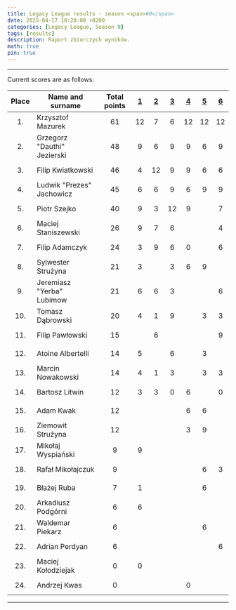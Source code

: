 ```yaml
---
title: Legacy League results - season <span>#0</span>
date: 2025-04-17 18:20:00 +0200
categories: [Legacy League, Season 0]
tags: [results]
description: Raport zbiorczych wyników.
math: true
pin: true
---
```


---

Current scores are as follows:

|   Place   | Name and surname            | Total points | [1][league-0-1] | [2][league-0-2] | [3][league-0-3] | [4][league-0-4] | [5][league-0-5] | [6][league-0-6] |
|:---------:|-----------------------------|:------------:|:---------------:|:---------------:|:---------------:|:---------------:|:---------------:|:---------------:|
| $$ 1. $$  | Krzysztof Mazurek           |   $$ 61 $$   |       12        |        7        |        6        |       12        |       12        |       12        |
| $$ 2. $$  | Grzegorz "Dauthi" Jezierski |   $$ 48 $$   |        9        |        6        |        9        |        9        |        6        |        9        |
| $$ 3. $$  | Filip Kwiatkowski           |   $$ 46 $$   |        4        |       12        |        9        |        9        |        6        |        6        |
| $$ 4. $$  | Ludwik "Prezes" Jachowicz   |   $$ 45 $$   |        6        |        6        |        9        |        6        |        9        |        9        |
| $$ 5. $$  | Piotr Szejko                |   $$ 40 $$   |        9        |        3        |       12        |        9        |                 |        7        |
| $$ 6. $$  | Maciej Staniszewski         |   $$ 26 $$   |        9        |        7        |        6        |                 |                 |        4        |
| $$ 7. $$  | Filip Adamczyk              |   $$ 24 $$   |        3        |        9        |        6        |        0        |                 |        6        |
| $$ 8. $$  | Sylwester Strużyna          |   $$ 21 $$   |        3        |                 |        3        |        6        |        9        |                 |
| $$ 9. $$  | Jeremiasz "Yerba" Lubimow   |   $$ 21 $$   |        6        |        6        |        3        |                 |                 |        6        |
| $$ 10. $$ | Tomasz Dąbrowski            |   $$ 20 $$   |        4        |        1        |        9        |                 |        3        |        3        |
| $$ 11. $$ | Filip Pawłowski             |   $$ 15 $$   |                 |        6        |                 |                 |                 |        9        |
| $$ 12. $$ | Atoine Albertelli           |   $$ 14 $$   |        5        |                 |        6        |                 |        3        |                 |
| $$ 13. $$ | Marcin Nowakowski           |   $$ 14 $$   |        4        |        1        |        3        |                 |        3        |        3        |
| $$ 14. $$ | Bartosz Litwin              |   $$ 12 $$   |        3        |        3        |        0        |        6        |                 |        0        |
| $$ 15. $$ | Adam Kwak                   |   $$ 12 $$   |                 |                 |                 |        6        |        6        |                 |
| $$ 16. $$ | Ziemowit Strużyna           |   $$ 12 $$   |                 |                 |                 |        3        |        9        |                 |
| $$ 17. $$ | Mikołaj Wyspiański          |   $$ 9 $$    |        9        |                 |                 |                 |                 |                 |
| $$ 18. $$ | Rafał Mikołajczuk           |   $$ 9 $$    |                 |                 |                 |                 |        6        |        3        |
| $$ 19. $$ | Błażej Ruba                 |   $$ 7 $$    |        1        |                 |                 |                 |        6        |                 |
| $$ 20. $$ | Arkadiusz Podgórni          |   $$ 6 $$    |        6        |                 |                 |                 |                 |                 |
| $$ 21. $$ | Waldemar Piekarz            |   $$ 6 $$    |                 |                 |                 |                 |        6        |                 |
| $$ 22. $$ | Adrian Perdyan              |   $$ 6 $$    |                 |                 |                 |                 |                 |        6        |
| $$ 23. $$ | Maciej Kołodziejak          |   $$ 0 $$    |        0        |                 |                 |                 |                 |                 |
| $$ 24. $$ | Andrzej Kwas                |   $$ 0 $$    |                 |                 |                 |        0        |                 |                 |

[league-0-1]: ../Legacy-League-0-1
[league-0-2]: ../Legacy-League-0-2
[league-0-3]: ../Legacy-League-0-3
[league-0-4]: ../Legacy-League-0-4
[league-0-5]: ../Legacy-League-0-5
[league-0-6]: ../Legacy-League-0-6

---
